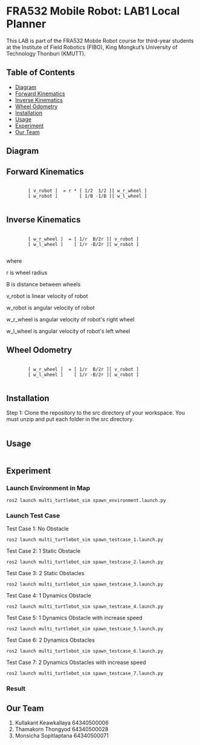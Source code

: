 # FRA532 Mobile Robot: LAB1 Local Planner

This LAB is part of the FRA532 Mobile Robot course for third-year students at the Institute of Field Robotics (FIBO), King Mongkut’s University of Technology Thonburi (KMUTT).

## Table of Contents

- [Diagram]()
- [Forward Kinematics]()
- [Inverse Kinematics]()
- [Wheel Odometry]()
- [Installation]()
- [Usage]()
- [Experiment]()
- [Our Team]()

## Diagram

## Forward Kinematics


```

        [ v_robot ]  = r * [ 1/2  1/2 ][ w_r_wheel ]
        [ w_robot ]        [ 1/B -1/B ][ w_l_wheel ]


```


## Inverse Kinematics


```

        [ w_r_wheel ]  = [ 1/r  B/2r ][ v_robot ]
        [ w_l_wheel ]    [ 1/r -B/2r ][ w_robot ]


```

where

r is wheel radius

B is distance between wheels

v_robot is linear velocity of robot

w_robot is angular velocity of robot

w_r_wheel is angular velocity of robot's right wheel

w_l_wheel is angular velocity of robot's left wheel


## Wheel Odometry

```

        [ w_r_wheel ]  = [ 1/r  B/2r ][ v_robot ]
        [ w_l_wheel ]    [ 1/r -B/2r ][ w_robot ]


```
## Installation

Step 1: Clone the repository to the src directory of your workspace. You must unzip and put each folder in the src directory.

```

```
## Usage

```

```

## Experiment

### Launch Environment in Map

```
ros2 launch multi_turtlebot_sim spawn_environment.launch.py
```
### Launch Test Case

Test Case 1: No Obstacle

```
ros2 launch multi_turtlebot_sim spawn_testcase_1.launch.py
```

Test Case 2: 1 Static Obstacle

```
ros2 launch multi_turtlebot_sim spawn_testcase_2.launch.py
```

Test Case 3: 2 Static Obstacles

```
ros2 launch multi_turtlebot_sim spawn_testcase_3.launch.py
```

Test Case 4: 1 Dynamics Obstacle

```
ros2 launch multi_turtlebot_sim spawn_testcase_4.launch.py
```

Test Case 5: 1 Dynamics Obstacle with increase speed

```
ros2 launch multi_turtlebot_sim spawn_testcase_5.launch.py
```

Test Case 6: 2 Dynamics Obstacles 

```
ros2 launch multi_turtlebot_sim spawn_testcase_6.launch.py
```

Test Case 7: 2 Dynamics Obstacles with increase speed

```
ros2 launch multi_turtlebot_sim spawn_testcase_7.launch.py
```

### Result


## Our Team

1. Kullakant Keawkallaya 64340500006
2. Thamakorn Thongyod 64340500028
3. Monsicha Sopitlaptana 64340500071
